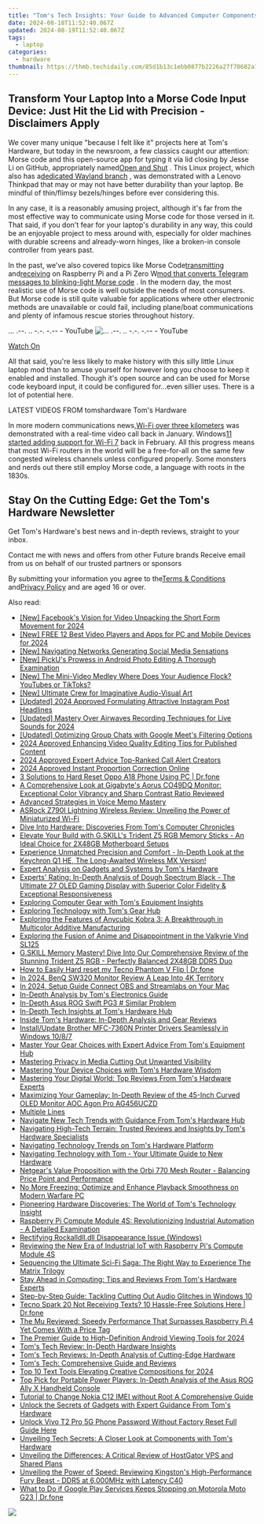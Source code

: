 ```yaml
---
title: "Tom's Tech Insights: Your Guide to Advanced Computer Components"
date: 2024-08-18T11:52:40.067Z
updated: 2024-08-19T11:52:40.067Z
tags:
  - laptop
categories:
  - hardware
thumbnail: https://thmb.techidaily.com/85d1b13c1ebb0877b2226a27f70682a117714d804f026be8d035e08eecc94b3e.jpg
---
```


## Transform Your Laptop Into a Morse Code Input Device: Just Hit the Lid with Precision - Disclaimers Apply

We cover many unique "because I felt like it" projects here at Tom's Hardware, but today in the newsroom, a few classics caught our attention: Morse code and this open-source app for typing it via lid closing by Jesse Li on GitHub, appropriately named[Open and Shut](https://github.com/veggiedefender/open-and-shut) . This Linux project, which also has a[dedicated Wayland branch](https://github.com/veggiedefender/open-and-shut/tree/wayland) , was demonstrated with a Lenovo Thinkpad that may or may not have better durability than your laptop. Be mindful of thin/flimsy bezels/hinges before ever considering this.

 In any case, it is a reasonably amusing project, although it's far from the most effective way to communicate using Morse code for those versed in it. That said, if you don't fear for your laptop's durability in any way, this could be an enjoyable project to mess around with, especially for older machines with durable screens and already-worn hinges, like a broken-in console controller from years past.

 In the past, we've also covered topics like Morse Code[transmitting](https://tools.techidaily.com) and[receiving](https://tools.techidaily.com) on Raspberry Pi and a Pi Zero W[mod that converts Telegram messages to blinking-light Morse code](https://tools.techidaily.com) . In the modern day, the most realistic use of Morse code is well outside the needs of most consumers. But Morse code is still quite valuable for applications where other electronic methods are unavailable or could fail, including plane/boat communications and plenty of infamous rescue stories throughout history.

... .--. .. -.-. -.-- - YouTube ![... .--. .. -.-. -.-- - YouTube](https://img.youtube.com/vi/UAQ60P61vYw/maxresdefault.jpg)

[Watch On](https://youtu.be/UAQ60P61vYw)

 All that said, you're less likely to make history with this silly little Linux laptop mod than to amuse yourself for however long you choose to keep it enabled and installed. Though it's open source and can be used for Morse code keyboard input, it could be configured for...even sillier uses. There is a lot of potential here.

 LATEST VIDEOS FROM tomshardware Tom's Hardware

 In more modern communications news,[Wi-Fi over three kilometers](https://tools.techidaily.com) was demonstrated with a real-time video call back in January. Windows[11 started adding support for Wi-Fi 7](https://tools.techidaily.com) back in February. All this progress means that most Wi-Fi routers in the world will be a free-for-all on the same few congested wireless channels unless configured properly. Some monsters and nerds out there still employ Morse code, a language with roots in the 1830s.

## Stay On the Cutting Edge: Get the Tom's Hardware Newsletter

 Get Tom's Hardware's best news and in-depth reviews, straight to your inbox.

 Contact me with news and offers from other Future brands  Receive email from us on behalf of our trusted partners or sponsors

 By submitting your information you agree to the[Terms & Conditions](https://futureplc.com/terms-conditions/) and[Privacy Policy](https://futureplc.com/privacy-policy/) and are aged 16 or over.

<ins class="adsbygoogle"
     style="display:block"
     data-ad-format="autorelaxed"
     data-ad-client="ca-pub-7571918770474297"
     data-ad-slot="1223367746"></ins>



<ins class="adsbygoogle"
     style="display:block"
     data-ad-client="ca-pub-7571918770474297"
     data-ad-slot="8358498916"
     data-ad-format="auto"
     data-full-width-responsive="true"></ins>

<span class="atpl-alsoreadstyle">Also read:</span>
<div><ul>
<li><a href="https://facebook-clips.techidaily.com/new-facebooks-vision-for-video-unpacking-the-short-form-movement-for-2024/"><u>[New] Facebook's Vision for Video   Unpacking the Short Form Movement for 2024</u></a></li>
<li><a href="https://article-files.techidaily.com/new-free-12-best-video-players-and-apps-for-pc-and-mobile-devices-for-2024/"><u>[New] FREE 12 Best Video Players and Apps for PC and Mobile Devices for 2024</u></a></li>
<li><a href="https://facebook-video-content.techidaily.com/new-navigating-networks-generating-social-media-sensations/"><u>[New] Navigating Networks  Generating Social Media Sensations</u></a></li>
<li><a href="https://extra-guidance.techidaily.com/new-pickus-prowess-in-android-photo-editing-a-thorough-examination/"><u>[New] PickU's Prowess in Android Photo Editing  A Thorough Examination</u></a></li>
<li><a href="https://facebook-record-videos.techidaily.com/new-the-mini-video-medley-where-does-your-audience-flock-youtubes-or-tiktoks/"><u>[New] The Mini-Video Medley  Where Does Your Audience Flock? YouTubes or TikToks?</u></a></li>
<li><a href="https://youtube-sure.techidaily.com/ltimate-crew-for-imaginative-audio-visual-art/"><u>[New] Ultimate Crew for Imaginative Audio-Visual Art</u></a></li>
<li><a href="https://instagram-video-files.techidaily.com/updated-2024-approved-formulating-attractive-instagram-post-headlines/"><u>[Updated] 2024 Approved  Formulating Attractive Instagram Post Headlines</u></a></li>
<li><a href="https://video-screen-grab.techidaily.com/updated-mastery-over-airwaves-recording-techniques-for-live-sounds-for-2024/"><u>[Updated] Mastery Over Airwaves  Recording Techniques for Live Sounds for 2024</u></a></li>
<li><a href="https://visual-screen-recording.techidaily.com/updated-optimizing-group-chats-with-google-meets-filtering-options/"><u>[Updated] Optimizing Group Chats with Google Meet's Filtering Options</u></a></li>
<li><a href="https://youtube-clips.techidaily.com/2024-approved-enhancing-video-quality-editing-tips-for-published-content/"><u>2024 Approved  Enhancing Video Quality  Editing Tips for Published Content</u></a></li>
<li><a href="https://some-knowledge.techidaily.com/2024-approved-expert-advice-top-ranked-call-alert-creators/"><u>2024 Approved  Expert Advice  Top-Ranked Call Alert Creators</u></a></li>
<li><a href="https://extra-guidance.techidaily.com/2024-approved-instant-proportion-correction-online/"><u>2024 Approved  Instant Proportion Correction Online</u></a></li>
<li><a href="https://phone-solutions.techidaily.com/3-solutions-to-hard-reset-oppo-a18-phone-using-pc-drfone-by-drfone-reset-android-reset-android/"><u>3 Solutions to Hard Reset Oppo A18 Phone Using PC | Dr.fone</u></a></li>
<li><a href="https://hardware-reviews.techidaily.com/a-comprehensive-look-at-gigabytes-aorus-co49dq-monitor-exceptional-color-vibrancy-and-sharp-contrast-ratio-reviewed/"><u>A Comprehensive Look at Gigabyte's Aorus CO49DQ Monitor: Exceptional Color Vibrancy and Sharp Contrast Ratio Reviewed</u></a></li>
<li><a href="https://extra-lessons.techidaily.com/advanced-strategies-in-voice-memo-mastery/"><u>Advanced Strategies in Voice Memo Mastery</u></a></li>
<li><a href="https://hardware-reviews.techidaily.com/asrock-z790i-lightning-wireless-review-unveiling-the-power-of-miniaturized-wi-fi/"><u>ASRock Z790I Lightning Wireless Review: Unveiling the Power of Miniaturized Wi-Fi</u></a></li>
<li><a href="https://hardware-reviews.techidaily.com/dive-into-hardware-discoveries-from-toms-computer-chronicles/"><u>Dive Into Hardware: Discoveries From Tom's Computer Chronicles</u></a></li>
<li><a href="https://hardware-reviews.techidaily.com/elevate-your-build-with-gskills-trident-z5-rgb-memory-sticks-an-ideal-choice-for-2x48gb-motherboard-setups/"><u>Elevate Your Build with G.SKILL's Trident Z5 RGB Memory Sticks - An Ideal Choice for 2X48GB Motherboard Setups</u></a></li>
<li><a href="https://hardware-reviews.techidaily.com/1723341710933-experience-unmatched-precision-and-comfort-in-depth-look-at-the-keychron-q1-he-the-long-awaited-wireless-mx-version/"><u>Experience Unmatched Precision and Comfort - In-Depth Look at the Keychron Q1 HE, The Long-Awaited Wireless MX Version!</u></a></li>
<li><a href="https://hardware-reviews.techidaily.com/expert-analysis-on-gadgets-and-systems-by-toms-hardware/"><u>Expert Analysis on Gadgets and Systems by Tom's Hardware</u></a></li>
<li><a href="https://hardware-reviews.techidaily.com/experts-rating-in-depth-analysis-of-dough-spectrum-black-the-ultimate-27-oled-gaming-display-with-superior-color-fidelity-and-exceptional-responsiveness/"><u>Experts' Rating: In-Depth Analysis of Dough Spectrum Black - The Ultimate 27 OLED Gaming Display with Superior Color Fidelity & Exceptional Responsiveness</u></a></li>
<li><a href="https://hardware-reviews.techidaily.com/exploring-computer-gear-with-toms-equipment-insights/"><u>Exploring Computer Gear with Tom's Equipment Insights</u></a></li>
<li><a href="https://hardware-reviews.techidaily.com/exploring-technology-with-toms-gear-hub/"><u>Exploring Technology with Tom's Gear Hub</u></a></li>
<li><a href="https://hardware-reviews.techidaily.com/exploring-the-features-of-anycubic-kobra-3-a-breakthrough-in-multicolor-additive-manufacturing/"><u>Exploring the Features of Anycubic Kobra 3: A Breakthrough in Multicolor Additive Manufacturing</u></a></li>
<li><a href="https://hardware-reviews.techidaily.com/exploring-the-fusion-of-anime-and-disappointment-in-the-valkyrie-vind-sl125/"><u>Exploring the Fusion of Anime and Disappointment in the Valkyrie Vind SL125</u></a></li>
<li><a href="https://hardware-reviews.techidaily.com/gskill-memory-mastery-dive-into-our-comprehensive-review-of-the-stunning-trident-z5-rgb-perfectly-balanced-2x48gb-ddr5-duo/"><u>G.SKILL Memory Mastery! Dive Into Our Comprehensive Review of the Stunning Trident Z5 RGB - Perfectly Balanced 2X48GB DDR5 Duo</u></a></li>
<li><a href="https://techidaily.com/how-to-easily-hard-reset-my-tecno-phantom-v-flip-drfone-by-drfone-reset-android-reset-android/"><u>How to Easily Hard reset my Tecno Phantom V Flip | Dr.fone</u></a></li>
<li><a href="https://vp-tips.techidaily.com/in-2024-benq-sw320-monitor-review-a-leap-into-4k-territory/"><u>In 2024, BenQ SW320 Monitor Review  A Leap Into 4K Territory</u></a></li>
<li><a href="https://extra-support.techidaily.com/in-2024-setup-guide-connect-obs-and-streamlabs-on-your-mac/"><u>In 2024, Setup Guide  Connect OBS and Streamlabs on Your Mac</u></a></li>
<li><a href="https://hardware-reviews.techidaily.com/in-depth-analysis-by-toms-electronics-guide/"><u>In-Depth Analysis by Tom's Electronics Guide</u></a></li>
<li><a href="https://hardware-reviews.techidaily.com/in-depth-asus-rog-swift-pg3-similar-problem/"><u>In-Depth Asus ROG Swift PG3 # Similar Problem</u></a></li>
<li><a href="https://hardware-reviews.techidaily.com/in-depth-tech-insights-at-toms-hardware-hub/"><u>In-Depth Tech Insights at Tom's Hardware Hub</u></a></li>
<li><a href="https://hardware-reviews.techidaily.com/inside-toms-hardware-in-depth-analysis-and-gear-reviews/"><u>Inside Tom's Hardware: In-Depth Analysis and Gear Reviews</u></a></li>
<li><a href="https://driver-download.techidaily.com/installupdate-brother-mfc-7360n-printer-drivers-seamlessly-in-windows-1087/"><u>Install/Update Brother MFC-7360N Printer Drivers Seamlessly in Windows 10/8/7</u></a></li>
<li><a href="https://hardware-reviews.techidaily.com/master-your-gear-choices-with-expert-advice-from-toms-equipment-hub/"><u>Master Your Gear Choices with Expert Advice From Tom's Equipment Hub</u></a></li>
<li><a href="https://youtube-clips.techidaily.com/mastering-privacy-in-media-cutting-out-unwanted-visibility/"><u>Mastering Privacy in Media  Cutting Out Unwanted Visibility</u></a></li>
<li><a href="https://hardware-reviews.techidaily.com/mastering-your-device-choices-with-toms-hardware-wisdom/"><u>Mastering Your Device Choices with Tom's Hardware Wisdom</u></a></li>
<li><a href="https://hardware-reviews.techidaily.com/mastering-your-digital-world-top-reviews-from-toms-hardware-experts/"><u>Mastering Your Digital World: Top Reviews From Tom's Hardware Experts</u></a></li>
<li><a href="https://hardware-reviews.techidaily.com/maximizing-your-gameplay-in-depth-review-of-the-45-inch-curved-oled-monitor-aoc-agon-pro-ag456uczd/"><u>Maximizing Your Gameplay: In-Depth Review of the 45-Inch Curved OLED Monitor AOC Agon Pro AG456UCZD</u></a></li>
<li><a href="https://hardware-reviews.techidaily.com/multiple-lines/"><u>Multiple Lines</u></a></li>
<li><a href="https://hardware-reviews.techidaily.com/navigate-new-tech-trends-with-guidance-from-toms-hardware-hub/"><u>Navigate New Tech Trends with Guidance From Tom's Hardware Hub</u></a></li>
<li><a href="https://hardware-reviews.techidaily.com/navigating-high-tech-terrain-trusted-reviews-and-insights-by-toms-hardware-specialists/"><u>Navigating High-Tech Terrain: Trusted Reviews and Insights by Tom's Hardware Specialists</u></a></li>
<li><a href="https://hardware-reviews.techidaily.com/navigating-technology-trends-on-toms-hardware-platform/"><u>Navigating Technology Trends on Tom's Hardware Platform</u></a></li>
<li><a href="https://hardware-reviews.techidaily.com/navigating-technology-with-tom-your-ultimate-guide-to-new-hardware/"><u>Navigating Technology with Tom - Your Ultimate Guide to New Hardware</u></a></li>
<li><a href="https://hardware-reviews.techidaily.com/netgears-value-proposition-with-the-orbi-770-mesh-router-balancing-price-point-and-performance/"><u>Netgear's Value Proposition with the Orbi 770 Mesh Router - Balancing Price Point and Performance</u></a></li>
<li><a href="https://win-blog.techidaily.com/no-more-freezing-optimize-and-enhance-playback-smoothness-on-modern-warfare-pc/"><u>No More Freezing: Optimize and Enhance Playback Smoothness on Modern Warfare PC</u></a></li>
<li><a href="https://hardware-reviews.techidaily.com/pioneering-hardware-discoveries-the-world-of-toms-technology-insight/"><u>Pioneering Hardware Discoveries: The World of Tom's Technology Insight</u></a></li>
<li><a href="https://hardware-reviews.techidaily.com/raspberry-pi-compute-module-4s-revolutionizing-industrial-automation-a-detailed-examination/"><u>Raspberry Pi Compute Module 4S: Revolutionizing Industrial Automation - A Detailed Examination</u></a></li>
<li><a href="https://win11-tips.techidaily.com/rectifying-rockalldlldll-disappearance-issue-windows/"><u>Rectifying Rockalldll.dll Disappearance Issue (Windows)</u></a></li>
<li><a href="https://hardware-reviews.techidaily.com/reviewing-the-new-era-of-industrial-iot-with-raspberry-pis-compute-module-4s/"><u>Reviewing the New Era of Industrial IoT with Raspberry Pi's Compute Module 4S</u></a></li>
<li><a href="https://techtrends.techidaily.com/sequencing-the-ultimate-sci-fi-saga-the-right-way-to-experience-the-matrix-trilogy/"><u>Sequencing the Ultimate Sci-Fi Saga: The Right Way to Experience The Matrix Trilogy</u></a></li>
<li><a href="https://hardware-reviews.techidaily.com/stay-ahead-in-computing-tips-and-reviews-from-toms-hardware-experts/"><u>Stay Ahead in Computing: Tips and Reviews From Tom's Hardware Experts</u></a></li>
<li><a href="https://sound-issues.techidaily.com/step-by-step-guide-tackling-cutting-out-audio-glitches-in-windows-10/"><u>Step-by-Step Guide: Tackling Cutting Out Audio Glitches in Windows 10</u></a></li>
<li><a href="https://howto.techidaily.com/tecno-spark-20-not-receiving-texts-10-hassle-free-solutions-here-drfone-by-drfone-fix-android-problems-fix-android-problems/"><u>Tecno Spark 20 Not Receiving Texts? 10 Hassle-Free Solutions Here | Dr.fone</u></a></li>
<li><a href="https://hardware-reviews.techidaily.com/the-mu-reviewed-speedy-performance-that-surpasses-raspberry-pi-4-yet-comes-with-a-price-tag/"><u>The Mu Reviewed: Speedy Performance That Surpasses Raspberry Pi 4 Yet Comes With a Price Tag</u></a></li>
<li><a href="https://some-guidance.techidaily.com/the-premier-guide-to-high-definition-android-viewing-tools-for-2024/"><u>The Premier Guide to High-Definition Android Viewing Tools for 2024</u></a></li>
<li><a href="https://hardware-reviews.techidaily.com/toms-tech-review-in-depth-hardware-insights/"><u>Tom's Tech Review: In-Depth Hardware Insights</u></a></li>
<li><a href="https://hardware-reviews.techidaily.com/toms-tech-reviews-in-depth-analysis-of-cutting-edge-hardware/"><u>Tom's Tech Reviews: In-Depth Analysis of Cutting-Edge Hardware</u></a></li>
<li><a href="https://hardware-reviews.techidaily.com/toms-tech-comprehensive-guide-and-reviews/"><u>Tom's Tech: Comprehensive Guide and Reviews</u></a></li>
<li><a href="https://some-approaches.techidaily.com/top-10-text-tools-elevating-creative-compositions-for-2024/"><u>Top 10 Text Tools Elevating Creative Compositions for 2024</u></a></li>
<li><a href="https://hardware-reviews.techidaily.com/top-pick-for-portable-power-players-in-depth-analysis-of-the-asus-rog-ally-x-handheld-console/"><u>Top Pick for Portable Power Players: In-Depth Analysis of the Asus ROG Ally X Handheld Console</u></a></li>
<li><a href="https://sim-unlock.techidaily.com/tutorial-to-change-nokia-c12-imei-without-root-a-comprehensive-guide-by-drfone-android/"><u>Tutorial to Change Nokia C12 IMEI without Root A Comprehensive Guide</u></a></li>
<li><a href="https://hardware-reviews.techidaily.com/unlock-the-secrets-of-gadgets-with-expert-guidance-from-toms-hardware/"><u>Unlock the Secrets of Gadgets with Expert Guidance From Tom's Hardware</u></a></li>
<li><a href="https://android-unlock.techidaily.com/unlock-vivo-t2-pro-5g-phone-password-without-factory-reset-full-guide-here-by-drfone-android/"><u>Unlock Vivo T2 Pro 5G Phone Password Without Factory Reset Full Guide Here</u></a></li>
<li><a href="https://hardware-reviews.techidaily.com/unveiling-tech-secrets-a-closer-look-at-components-with-toms-hardware/"><u>Unveiling Tech Secrets: A Closer Look at Components with Tom's Hardware</u></a></li>
<li><a href="https://hardware-reviews.techidaily.com/unveiling-the-differences-a-critical-review-of-hostgator-vps-and-shared-plans/"><u>Unveiling the Differences: A Critical Review of HostGator VPS and Shared Plans</u></a></li>
<li><a href="https://hardware-reviews.techidaily.com/unveiling-the-power-of-speed-reviewing-kingstons-high-performance-fury-beast-ddr5-at-6000mhz-with-latency-c40/"><u>Unveiling the Power of Speed: Reviewing Kingston's High-Performance Fury Beast - DDR5 at 6,000MHz with Latency C40</u></a></li>
<li><a href="https://howto.techidaily.com/what-to-do-if-google-play-services-keeps-stopping-on-motorola-moto-g23-drfone-by-drfone-fix-android-problems-fix-android-problems/"><u>What to Do if Google Play Services Keeps Stopping on Motorola Moto G23 | Dr.fone</u></a></li>
</ul></div>

<!-- affiliate ads begin -->
<a href="https://store.nero.com/order/checkout.php?PRODS=42570605&QTY=1&AFFILIATE=108875&CART=1"><img src="http://cdnwww.nero.com/nero-com-wAssets/img/banners/2023/usbXcopy/Nero_USB_x_copy_Screen_2.png" border="0"></a>
<!-- affiliate ads end -->